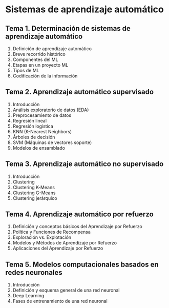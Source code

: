 # Sistemas de aprendizaje automático

## Tema 1. Determinación de sistemas de aprendizaje automático

1. Definición de aprendizaje automático
2. Breve recorrido histórico
3. Componentes del ML
4. Etapas en un proyecto ML
5. Tipos de ML
6. Codificación de la información 

## Tema 2. Aprendizaje automático supervisado

1. Introducción
2. Análisis exploratorio de datos (EDA)
3. Preprocesamiento de datos
4. Regresión lineal
5. Regresión logística
6. KNN (K-Nearest Neighbors)
7. Árboles de decisión
8. SVM (Máquinas de vectores soporte)
9. Modelos de ensamblado

## Tema 3. Aprendizaje automático no supervisado

1. Introducción
2. Clustering
3. Clustering K-Means
4. Clustering G-Means
5. Clustering jerárquico

## Tema 4. Aprendizaje automático por refuerzo

1. Definición y conceptos básicos del Aprendizaje por Refuerzo
2. Política y Funciones de Recompensa
3. Exploración vs. Explotación
4. Modelos y Métodos de Aprendizaje por Refuerzo
5. Aplicaciones del Aprendizaje por Refuerzo

## Tema 5. Modelos computacionales basados en redes neuronales

1. Introducción
2. Definición y esquema general de una red neuronal
3. Deep Learning
4. Fases de entrenamiento de una red neuronal



